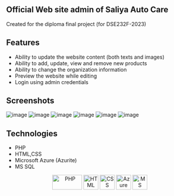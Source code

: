 ## Official Web site admin of Saliya Auto Care
 Created for the diploma final project (for DSE232F-2023)

## Features

- Ability to update the website content (both texts and images)
- Ability to add, update, view and remove new products
- Ability to change the organization information 
- Preview the website while editing
- Login using admin credentials
  
## Screenshots
![image](https://github.com/user-attachments/assets/04969650-3d15-4204-94b1-6c8c6ac4e397)
![image](https://github.com/user-attachments/assets/ac6c7550-f401-4893-9b09-11bd0642ddc9)
![image](https://github.com/user-attachments/assets/ceb07ba9-4e5b-4db2-b229-a7a9d02e8989)
![image](https://github.com/user-attachments/assets/9e90c127-57e5-4293-a758-87e2b337c57d)
![image](https://github.com/user-attachments/assets/a558c593-131e-450c-905a-f93a79a70ca5)
![image](https://github.com/user-attachments/assets/27ccca1d-be52-4a62-b601-e8dfb860c120)

## Technologies
- PHP
- HTML,CSS
- Microsoft Azure (Azurite)
- MS SQL
<p align="center"> <a> <img src="https://www.vectorlogo.zone/logos/php/php-ar21.svg" alt="PHP" width="80" height="40"/> </a>
<a> <img src="https://www.vectorlogo.zone/logos/w3_html5/w3_html5-icon.svg" alt="HTML" width="40" height="40"/> </a>
<a> <img src="https://www.vectorlogo.zone/logos/w3_css/w3_css-icon~old.svg" alt="CSS" width="40" height="40"/> </a>
<a> <img src="https://upload.wikimedia.org/wikipedia/commons/f/fa/Microsoft_Azure.svg" alt="Azure" width="40" height="40"/> </a>
<a> <img src="https://www.svgrepo.com/show/303229/microsoft-sql-server-logo.svg" alt="MS SQL" width="40" height="40"/> </a>
</p>
